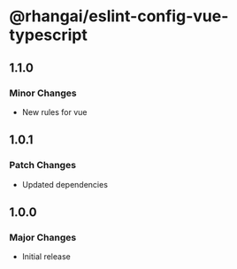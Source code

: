# @rhangai/eslint-config-vue-typescript

## 1.1.0

### Minor Changes

- New rules for vue

## 1.0.1

### Patch Changes

- Updated dependencies

## 1.0.0

### Major Changes

- Initial release
